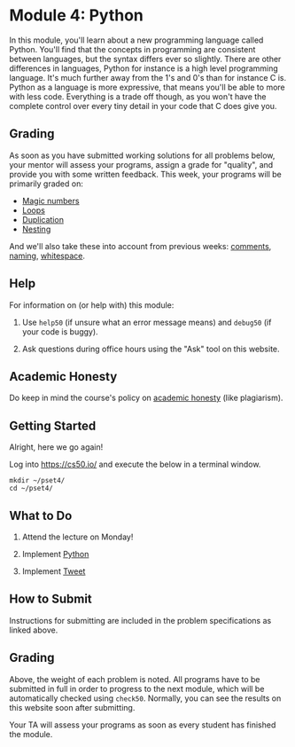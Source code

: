 # Module 4: Python

In this module, you'll learn about a new programming language called Python. You'll find that the concepts in programming are consistent between languages, but the syntax differs ever so slightly. There are other differences in languages, Python for instance is a high level programming language. It's much further away from the 1's and 0's than for instance C is. Python as a language is more expressive, that means you'll be able to more with less code. Everything is a trade off though, as you won't have the complete control over every tiny detail in your code that C does give you.

## Grading

As soon as you have submitted working solutions for all problems below, your mentor will assess your programs, assign a grade for "quality", and provide you with some written feedback. This week, your programs will be primarily graded on:

- [Magic numbers](/quality-aspects/magic-numbers)
- [Loops](/quality-aspects/loops)
- [Duplication](/quality-aspects/duplication)
- [Nesting](/quality-aspects/nesting)

And we'll also take these into account from previous weeks: [comments](/quality-aspects/comments), [naming](/quality-aspects/naming), [whitespace](/quality-aspects/whitespace).

## Help

For information on (or help with) this module:

1. Use `help50` (if unsure what an error message means) and `debug50` (if your code is buggy).

2. Ask questions during office hours using the "Ask" tool on this website.


## Academic Honesty

Do keep in mind the course's policy on [academic honesty](/syllabus) (like plagiarism).


## Getting Started

Alright, here we go again!

Log into <https://cs50.io/> and execute the below in a terminal window.

    mkdir ~/pset4/
    cd ~/pset4/


## What to Do

1. Attend the lecture on Monday!

2. Implement [Python](/problems/python)

3. Implement [Tweet](/problems/tweet)


## How to Submit

Instructions for submitting are included in the problem specifications as linked above.


## Grading

Above, the weight of each problem is noted. All programs have to be submitted in full in order to progress to the next module, which will be automatically checked using `check50`. Normally, you can see the results on this website soon after submitting.

Your TA will assess your programs as soon as every student has finished the module.
